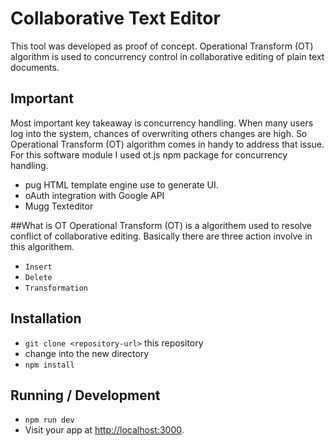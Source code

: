 # Collaborative Text Editor
This tool was developed as proof of concept. Operational Transform (OT) algorithm is used to concurrency control in collaborative editing of plain text documents. 

## Important
Most important key takeaway is concurrency handling. When many users log into the system, chances of overwriting others changes are high. So Operational Transform (OT) algorithm comes in handy to address that issue.
For this software module I used ot.js npm package for concurrency handling.
* pug HTML template engine use to generate UI.
* oAuth integration with Google API
* Mugg Texteditor

##What is OT
Operational Transform (OT) is a algorithem used to resolve conflict of collaborative editing. Basically there are three action involve in this algorithem.
* `Insert`
* `Delete`
* `Transformation`

## Installation
* `git clone <repository-url>` this repository
* change into the new directory
* `npm install`

## Running / Development
* `npm run dev`
* Visit your app at [http://localhost:3000](http://localhost:3000).
